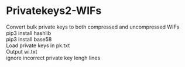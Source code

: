 # Privatekeys2-WIFs
Convert bulk private keys to both compressed and uncompressed WIFs<br>
pip3 install hashlib<br>
pip3 install base58<br>
Load private keys in pk.txt<br>
Output wi.txt<br>
ignore incorrect private key lengh lines<br>
